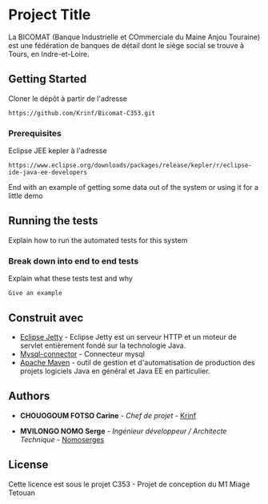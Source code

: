 # Project Title

La BICOMAT (Banque Industrielle et COmmerciale du Maine Anjou Touraine) est une
fédération de banques de détail dont le siège social se trouve à Tours, en Indre-et-Loire.

## Getting Started

Cloner le dépôt à partir de l'adresse
```
https://github.com/Krinf/Bicomat-C353.git
```

### Prerequisites

Eclipse JEE kepler à l'adresse

```
https://www.eclipse.org/downloads/packages/release/kepler/r/eclipse-ide-java-ee-developers
```


End with an example of getting some data out of the system or using it for a little demo

## Running the tests

Explain how to run the automated tests for this system

### Break down into end to end tests

Explain what these tests test and why

```
Give an example
```


## Construit avec

* [Eclipse Jetty](https://www.eclipse.org/jetty/) - Eclipse Jetty est un serveur HTTP et un moteur de servlet entièrement fondé sur la technologie Java.
* [Mysql-connector](https://dev.mysql.com/downloads/connector/j/5.1.html) - Connecteur mysql
* [Apache Maven](https://maven.apache.org/) -  outil de gestion et d'automatisation de production des projets logiciels Java en général et Java EE en particulier.


## Authors

* **CHOUOGOUM FOTSO Carine** - *Chef de projet* - [Krinf](https://github.com/Krinf)

* **MVILONGO NOMO Serge** - *Ingénieur développeur / Architecte Technique* - [Nomoserges](https://github.com/nomoserges)

## License

Cette licence est sous le projet C353 - Projet de conception du M1 Miage Tetouan
